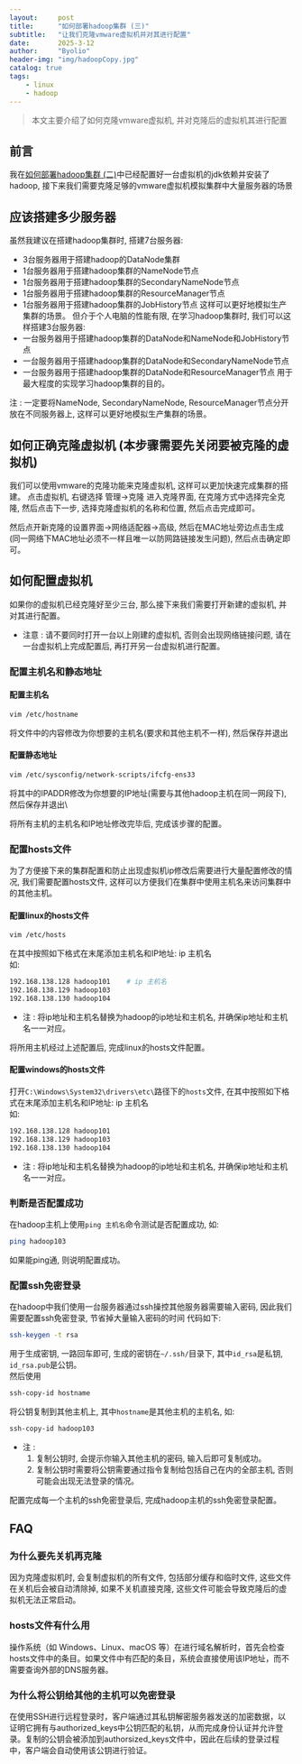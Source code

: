 ```yaml
---
layout:     post
title:      "如何部署hadoop集群 (三)"
subtitle:   "让我们克隆vmware虚拟机并对其进行配置"
date:       2025-3-12
author:     "Byolio"
header-img: "img/hadoopCopy.jpg"
catalog: true
tags:
    - linux
    - hadoop
---
```

> 本文主要介绍了如何克隆vmware虚拟机, 并对克隆后的虚拟机其进行配置

## 前言
我在[如何部署hadoop集群 (二)](https://byolio.top/2025/03/02/InstallJdkHadoop/)中已经配置好一台虚拟机的jdk依赖并安装了hadoop, 接下来我们需要克隆足够的vmware虚拟机模拟集群中大量服务器的场景

## 应该搭建多少服务器
虽然我建议在搭建hadoop集群时, 搭建7台服务器:
* 3台服务器用于搭建hadoop的DataNode集群
* 1台服务器用于搭建hadoop集群的NameNode节点
* 1台服务器用于搭建hadoop集群的SecondaryNameNode节点
* 1台服务器用于搭建hadoop集群的ResourceManager节点
* 1台服务器用于搭建hadoop集群的JobHistory节点
这样可以更好地模拟生产集群的场景。
但介于个人电脑的性能有限, 在学习hadoop集群时, 我们可以这样搭建3台服务器:
* 一台服务器用于搭建hadoop集群的DataNode和NameNode和JobHistory节点
* 一台服务器用于搭建hadoop集群的DataNode和SecondaryNameNode节点
* 一台服务器用于搭建hadoop集群的DataNode和ResourceManager节点
用于最大程度的实现学习hadoop集群的目的。

注 : 一定要将NameNode, SecondaryNameNode, ResourceManager节点分开放在不同服务器上, 这样可以更好地模拟生产集群的场景。

## 如何正确克隆虚拟机 (本步骤需要先关闭要被克隆的虚拟机)
我们可以使用vmware的克隆功能来克隆虚拟机, 这样可以更加快速完成集群的搭建。
点击虚拟机, 右键选择 管理->克隆 进入克隆界面, 在克隆方式中选择完全克隆, 然后点击下一步, 选择克隆虚拟机的名称和位置, 然后点击完成即可。

然后点开新克隆的设置界面->网络适配器->高级, 然后在MAC地址旁边点击生成(同一网络下MAC地址必须不一样且唯一以防网路链接发生问题), 然后点击确定即可。

## 如何配置虚拟机
如果你的虚拟机已经克隆好至少三台, 那么接下来我们需要打开新建的虚拟机, 并对其进行配置。

* 注意 : 请不要同时打开一台以上刚建的虚拟机, 否则会出现网络链接问题, 请在一台虚拟机上完成配置后, 再打开另一台虚拟机进行配置。
### 配置主机名和静态地址
#### 配置主机名
```bash
vim /etc/hostname
```
将文件中的内容修改为你想要的主机名(要求和其他主机不一样), 然后保存并退出
#### 配置静态地址
```bash
vim /etc/sysconfig/network-scripts/ifcfg-ens33
```
将其中的IPADDR修改为你想要的IP地址(需要与其他hadoop主机在同一网段下), 然后保存并退出\

将所有主机的主机名和IP地址修改完毕后, 完成该步骤的配置。

### 配置hosts文件
为了方便接下来的集群配置和防止出现虚拟机ip修改后需要进行大量配置修改的情况, 我们需要配置hosts文件, 这样可以方便我们在集群中使用主机名来访问集群中的其他主机。
#### 配置linux的hosts文件
```bash
vim /etc/hosts
```
在其中按照如下格式在末尾添加主机名和IP地址: ip 主机名 \
如:
```bash
192.168.138.128 hadoop101    # ip 主机名
192.168.138.129 hadoop103
192.168.138.130 hadoop104
```
* 注 : 将ip地址和主机名替换为hadoop的ip地址和主机名, 并确保ip地址和主机名一一对应。

将所用主机经过上述配置后, 完成linux的hosts文件配置。

#### 配置windows的hosts文件
打开`C:\Windows\System32\drivers\etc\`路径下的`hosts`文件, 在其中按照如下格式在末尾添加主机名和IP地址:   ip 主机名 \
如:
```txt
192.168.138.128 hadoop101
192.168.138.129 hadoop103
192.168.138.130 hadoop104
```
* 注 : 将ip地址和主机名替换为hadoop的ip地址和主机名, 并确保ip地址和主机名一一对应。
### 判断是否配置成功
在hadoop主机上使用`ping 主机名`命令测试是否配置成功, 如:
```bash
ping hadoop103
```
如果能ping通, 则说明配置成功。

### 配置ssh免密登录
在hadoop中我们使用一台服务器通过ssh操控其他服务器需要输入密码, 因此我们需要配置ssh免密登录, 节省掉大量输入密码的时间
代码如下:
```bash
ssh-keygen -t rsa
```
用于生成密钥, 一路回车即可, 生成的密钥在`~/.ssh/`目录下, 其中`id_rsa`是私钥, `id_rsa.pub`是公钥。 \
然后使用
```bash
ssh-copy-id hostname
```
将公钥复制到其他主机上, 其中`hostname`是其他主机的主机名, 如:
```bash
ssh-copy-id hadoop103
```
* 注 : 
    1. 复制公钥时, 会提示你输入其他主机的密码, 输入后即可复制成功。
    2. 复制公钥时需要将公钥需要通过指令复制给包括自己在内的全部主机, 否则可能会出现无法登录的情况。

配置完成每一个主机的ssh免密登录后, 完成hadoop主机的ssh免密登录配置。

#### 
## FAQ
### 为什么要先关机再克隆
因为克隆虚拟机时, 会复制虚拟机的所有文件, 包括部分缓存和临时文件, 这些文件在关机后会被自动清除掉, 如果不关机直接克隆, 这些文件可能会导致克隆后的虚拟机无法正常启动。
### hosts文件有什么用
操作系统（如 Windows、Linux、macOS 等）在进行域名解析时，首先会检查hosts文件中的条目。如果文件中有匹配的条目，系统会直接使用该IP地址，而不需要查询外部的DNS服务器。
### 为什么将公钥给其他的主机可以免密登录
在使用SSH进行远程登录时，客户端通过其私钥解密服务器发送的加密数据，以证明它拥有与authorized_keys中公钥匹配的私钥，从而完成身份认证并允许登录。复制的公钥会被添加到authorsized_keys文件中，因此在后续的登录过程中，客户端会自动使用该公钥进行验证。